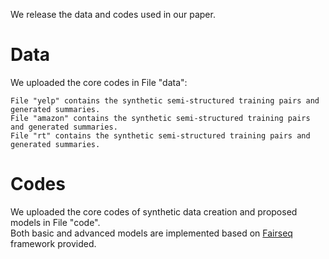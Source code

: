 We release the data and codes used in our paper.
# Data
We uploaded the core codes in File "data":  
```
File "yelp" contains the synthetic semi-structured training pairs and generated summaries.	  
File "amazon" contains the synthetic semi-structured training pairs and generated summaries.
File "rt" contains the synthetic semi-structured training pairs and generated summaries.
```

# Codes
We uploaded the core codes of synthetic data creation and proposed models in File "code". \
Both basic and advanced models are implemented based on [Fairseq](https://github.com/pytorch/fairseq) framework provided.

